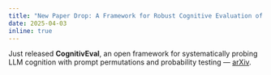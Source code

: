 ```yaml
---
title: "New Paper Drop: A Framework for Robust Cognitive Evaluation of LLMs"
date: 2025-04-03
inline: true
---
```


Just released **CognitivEval**, an open framework for systematically probing LLM cognition with prompt permutations and probability testing — [arXiv](https://arxiv.org/abs/2504.02789).